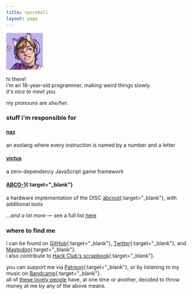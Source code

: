 ```yaml
---
title: sporeball
layout: page
---
```


![sporeball's avatar](res/avatar.png)

hi there!\
i'm an 18-year-old programmer, making weird things slowly.\
*it's nice to meet you.*

my pronouns are *she/her*.

### stuff i'm responsible for

#### [naz](https://sporeball.dev/naz)
an esolang where every instruction is named by a number and a letter

#### [victus](https://sporeball.dev/victus)
a zero-dependency JavaScript game framework

#### [ABCO-1](https://github.com/sporeball/ABCO-1){:target="_blank"}
a hardware implementation of the OISC [abcout](https://esolangs.org/wiki/Abcout){:target="_blank"}, with additional tools

*...and a lot more* &mdash; see a full list [here](/pages/works)

### where to find me

i can be found on [GitHub](https://github.com/sporeball){:target="_blank"}, [Twitter](https://twitter.com/sporeball){:target="_blank"}, and [Mastodon](https://tech.lgbt/@sporeball){:target="_blank"}.\
i also contribute to [Hack Club's scrapbook](https://scrapbook.hackclub.com/sporeball){:target="_blank"}.

you can support me via [Patreon](https://patreon.com/sporeball){:target="_blank"}, or by listening to my music on [Bandcamp](https://sporeball.bandcamp.com){:target="_blank"}.\
all of [these lovely people](/pages/thanks) have, at one time or another, decided to throw money at me by any of the above means.
